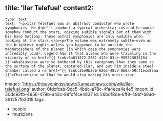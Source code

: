 title: 'Ilar Telefuel'
content2:
  -
    type: text
    text: '<p>Ilar Telefuel was an abstract conductor who wrote symphonies. He didn''t conduct a typical orchestra; instead he would somehow conduct the stars, coaxing audible signals out of them with his hand motions. These astral symphonies are only audible when looking at the stars.</p><p>The volume was extremely subtle—even on the brightest nights—unless you happened to be outside the magnetosphere of the planet (in which case the symphonies were incredibly loud). Legend has it that aliens who were traveling in the vicinity of <a href="{{ link:0a011672-2361-412b-83ce-959523035184 }}">Akabius</a> were so bothered by this cacophony that they came to the surface of the planet, captured Ilar, and put him inside a steel chamber called a <a href="{{ link:26e9b23b-0265-4853-8b6a-59cf1ecc87aa }}">Chainer</a> so that he would stop making his music.</p>'
images: 'https://thiseveningsshow.s3.amazonaws.com/wiki/ilar-telefuel.png'
author: 0fdcfcab-9dc5-4bdc-a78c-4fa4eca4e4e5
import_id: 30dc92fb-4956-479b-a43c-99fdf4ce4837
id: 26bdf8de-6ff8-49bf-b8ad-391257fb3318
tags:
  - people
  - musicians

